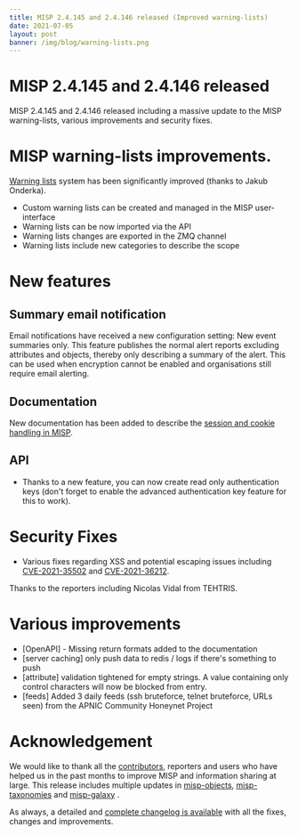 ```yaml
---
title: MISP 2.4.145 and 2.4.146 released (Improved warning-lists)
date: 2021-07-05
layout: post
banner: /img/blog/warning-lists.png
---
```


# MISP 2.4.145 and 2.4.146 released

MISP 2.4.145 and 2.4.146 released including a massive update to the MISP warning-lists, various improvements and security fixes.

# MISP warning-lists improvements.

[Warning lists](https://github.com/misp/misp-warninglists) system has been significantly improved (thanks to Jakub Onderka).

- Custom warning lists can be created and managed in the MISP user-interface
- Warning lists can be now imported via the API
- Warning lists changes are exported in the ZMQ channel
- Warning lists include new categories to describe the scope

# New features

## Summary email notification

Email notifications have received a new configuration setting: New event summaries only.
This feature publishes the normal alert reports excluding attributes and objects, thereby
only describing a summary of the alert. This can be used when encryption cannot be enabled
and organisations still require email alerting.

## Documentation

New documentation has been added to describe the [session and cookie handling in MISP](https://raw.githubusercontent.com/MISP/MISP/2.4/docs/generic/Authentication%20Diagram/MISP%20Authentication%20Diagram.png).

## API

- Thanks to a new feature, you can now create read only authentication keys (don't forget to enable the advanced authentication key feature for this to work).

# Security Fixes

- Various fixes regarding XSS and potential escaping issues including [CVE-2021-35502](https://cvepremium.circl.lu/cve/CVE-2021-35502) and [CVE-2021-36212](https://cvepremium.circl.lu/cve/CVE-2021-36212).

Thanks to the reporters including Nicolas Vidal from TEHTRIS.

# Various improvements

- [OpenAPI] - Missing return formats added to the documentation
- [server caching] only push data to redis / logs if there's something to push
- [attribute] validation tightened for empty strings. A value containing only control characters will now be blocked from entry.
- [feeds] Added 3 daily feeds (ssh bruteforce, telnet bruteforce, URLs seen)  from the APNIC Community Honeynet Project

# Acknowledgement

We would like to thank all the [contributors](/contributors), reporters and users who have helped us in the past months to improve MISP and information sharing at large. This release includes multiple updates in [misp-objects](/objects.html), [misp-taxonomies](/taxonomies.html) and [misp-galaxy](/galaxy.html)
.

As always, a detailed and [complete changelog is available](/Changelog.txt) with all the fixes, changes and improvements.

